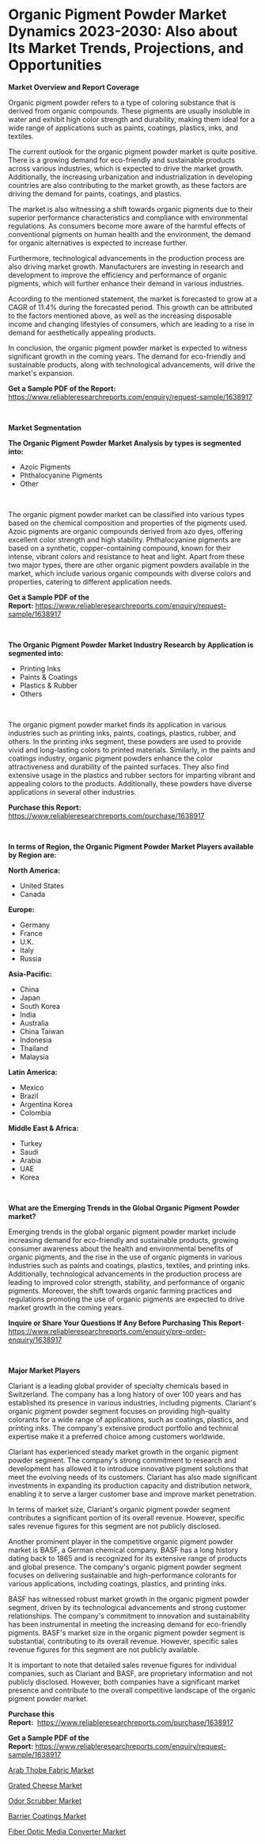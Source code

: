 <p><h1>Organic Pigment Powder Market Dynamics 2023-2030: Also about Its Market Trends, Projections, and Opportunities</h1></p><p><strong>Market Overview and Report Coverage</strong></p>
<p><p>Organic pigment powder refers to a type of coloring substance that is derived from organic compounds. These pigments are usually insoluble in water and exhibit high color strength and durability, making them ideal for a wide range of applications such as paints, coatings, plastics, inks, and textiles.</p><p>The current outlook for the organic pigment powder market is quite positive. There is a growing demand for eco-friendly and sustainable products across various industries, which is expected to drive the market growth. Additionally, the increasing urbanization and industrialization in developing countries are also contributing to the market growth, as these factors are driving the demand for paints, coatings, and plastics.</p><p>The market is also witnessing a shift towards organic pigments due to their superior performance characteristics and compliance with environmental regulations. As consumers become more aware of the harmful effects of conventional pigments on human health and the environment, the demand for organic alternatives is expected to increase further.</p><p>Furthermore, technological advancements in the production process are also driving market growth. Manufacturers are investing in research and development to improve the efficiency and performance of organic pigments, which will further enhance their demand in various industries.</p><p>According to the mentioned statement, the market is forecasted to grow at a CAGR of 11.4% during the forecasted period. This growth can be attributed to the factors mentioned above, as well as the increasing disposable income and changing lifestyles of consumers, which are leading to a rise in demand for aesthetically appealing products.</p><p>In conclusion, the organic pigment powder market is expected to witness significant growth in the coming years. The demand for eco-friendly and sustainable products, along with technological advancements, will drive the market's expansion.</p></p>
<p><strong>Get a Sample PDF of the Report:</strong> <a href="https://www.reliableresearchreports.com/enquiry/request-sample/1638917">https://www.reliableresearchreports.com/enquiry/request-sample/1638917</a></p>
<p>&nbsp;</p>
<p><strong>Market Segmentation</strong></p>
<p><strong>The Organic Pigment Powder Market Analysis by types is segmented into:</strong></p>
<p><ul><li>Azoic Pigments</li><li>Phthalocyanine Pigments</li><li>Other</li></ul></p>
<p>&nbsp;</p>
<p><p>The organic pigment powder market can be classified into various types based on the chemical composition and properties of the pigments used. Azoic pigments are organic compounds derived from azo dyes, offering excellent color strength and high stability. Phthalocyanine pigments are based on a synthetic, copper-containing compound, known for their intense, vibrant colors and resistance to heat and light. Apart from these two major types, there are other organic pigment powders available in the market, which include various organic compounds with diverse colors and properties, catering to different application needs.</p></p>
<p><strong>Get a Sample PDF of the Report:</strong>&nbsp;<a href="https://www.reliableresearchreports.com/enquiry/request-sample/1638917">https://www.reliableresearchreports.com/enquiry/request-sample/1638917</a></p>
<p>&nbsp;</p>
<p><strong>The Organic Pigment Powder Market Industry Research by Application is segmented into:</strong></p>
<p><ul><li>Printing Inks</li><li>Paints & Coatings</li><li>Plastics & Rubber</li><li>Others</li></ul></p>
<p>&nbsp;</p>
<p><p>The organic pigment powder market finds its application in various industries such as printing inks, paints, coatings, plastics, rubber, and others. In the printing inks segment, these powders are used to provide vivid and long-lasting colors to printed materials. Similarly, in the paints and coatings industry, organic pigment powders enhance the color attractiveness and durability of the painted surfaces. They also find extensive usage in the plastics and rubber sectors for imparting vibrant and appealing colors to the products. Additionally, these powders have diverse applications in several other industries.</p></p>
<p><strong>Purchase this Report:</strong>&nbsp; <a href="https://www.reliableresearchreports.com/purchase/1638917">https://www.reliableresearchreports.com/purchase/1638917</a></p>
<p>&nbsp;</p>
<p><strong>In terms of Region, the Organic Pigment Powder Market Players available by Region are:</strong></p>
<p>
    <p> <strong> North America: </strong>
        <ul>
            <li>United States</li>
            <li>Canada</li>
        </ul>
        </p> 
    <p> <strong> Europe: </strong>
        <ul>
            <li>Germany</li>
            <li>France</li>
            <li>U.K.</li>
            <li>Italy</li>
            <li>Russia</li>
        </ul>
        </p> 
    <p> <strong> Asia-Pacific: </strong>
        <ul>
            <li>China</li>
            <li>Japan</li>
            <li>South Korea</li>
            <li>India</li>
            <li>Australia</li>
            <li>China Taiwan</li>
            <li>Indonesia</li>
            <li>Thailand</li>
            <li>Malaysia</li>
        </ul>
        </p> 
    <p> <strong> Latin America: </strong>
        <ul>
            <li>Mexico</li>
            <li>Brazil</li>
            <li>Argentina Korea</li>
            <li>Colombia</li>
        </ul>
        </p> 
    <p> <strong> Middle East & Africa: </strong>
        <ul>
            <li>Turkey</li>
            <li>Saudi</li>
            <li>Arabia</li>
            <li>UAE</li>
            <li>Korea</li>
        </ul>
    </p>
    </p>
<p>&nbsp;</p>
<p><strong>What are the Emerging Trends in the Global Organic Pigment Powder market?</strong></p>
<p><p>Emerging trends in the global organic pigment powder market include increasing demand for eco-friendly and sustainable products, growing consumer awareness about the health and environmental benefits of organic pigments, and the rise in the use of organic pigments in various industries such as paints and coatings, plastics, textiles, and printing inks. Additionally, technological advancements in the production process are leading to improved color strength, stability, and performance of organic pigments. Moreover, the shift towards organic farming practices and regulations promoting the use of organic pigments are expected to drive market growth in the coming years.</p></p>
<p><strong>Inquire or Share Your Questions If Any Before Purchasing This Report</strong>- <a href="https://www.reliableresearchreports.com/enquiry/pre-order-enquiry/1638917">https://www.reliableresearchreports.com/enquiry/pre-order-enquiry/1638917</a></p>
<p>&nbsp;</p>
<p><strong>Major Market Players</strong></p>
<p><p>Clariant is a leading global provider of specialty chemicals based in Switzerland. The company has a long history of over 100 years and has established its presence in various industries, including pigments. Clariant's organic pigment powder segment focuses on providing high-quality colorants for a wide range of applications, such as coatings, plastics, and printing inks. The company's extensive product portfolio and technical expertise make it a preferred choice among customers worldwide.</p><p>Clariant has experienced steady market growth in the organic pigment powder segment. The company's strong commitment to research and development has allowed it to introduce innovative pigment solutions that meet the evolving needs of its customers. Clariant has also made significant investments in expanding its production capacity and distribution network, enabling it to serve a larger customer base and improve market penetration.</p><p>In terms of market size, Clariant's organic pigment powder segment contributes a significant portion of its overall revenue. However, specific sales revenue figures for this segment are not publicly disclosed.</p><p>Another prominent player in the competitive organic pigment powder market is BASF, a German chemical company. BASF has a long history dating back to 1865 and is recognized for its extensive range of products and global presence. The company's organic pigment powder segment focuses on delivering sustainable and high-performance colorants for various applications, including coatings, plastics, and printing inks.</p><p>BASF has witnessed robust market growth in the organic pigment powder segment, driven by its technological advancements and strong customer relationships. The company's commitment to innovation and sustainability has been instrumental in meeting the increasing demand for eco-friendly pigments. BASF's market size in the organic pigment powder segment is substantial, contributing to its overall revenue. However, specific sales revenue figures for this segment are not publicly available.</p><p>It is important to note that detailed sales revenue figures for individual companies, such as Clariant and BASF, are proprietary information and not publicly disclosed. However, both companies have a significant market presence and contribute to the overall competitive landscape of the organic pigment powder market.</p></p>
<p><strong>Purchase this Report:</strong>&nbsp;&nbsp;<a href="https://www.reliableresearchreports.com/purchase/1638917">https://www.reliableresearchreports.com/purchase/1638917</a></p>
<p></p>
<p><strong>Get a Sample PDF of the Report:</strong>&nbsp;<a href="https://www.reliableresearchreports.com/enquiry/request-sample/1638917">https://www.reliableresearchreports.com/enquiry/request-sample/1638917</a></p>
<p><p><a href="https://github.com/provorikovar/Market-Research-Report-List-1/blob/main/arab-thobe-fabric-market.md">Arab Thobe Fabric Market</a></p><p><a href="https://medium.com/@devidwarnerrp23/grated-cheese-market-size-reveals-the-best-marketing-channels-in-global-industry-e2466b417e3e">Grated Cheese Market</a></p><p><a href="https://medium.com/@lilakautzer2023/odor-scrubber-market-furnishes-information-on-market-share-market-trends-and-market-growth-e7e4096e729c">Odor Scrubber Market</a></p><p><a href="https://github.com/kipkeeva/Market-Research-Report-List-1/blob/main/barrier-coatings-market.md">Barrier Coatings Market</a></p><p><a href="https://medium.com/@orinsmitham1985/fiber-optic-media-converter-market-insight-market-trends-growth-forecasted-from-2023-to-2030-309695d7ea4d">Fiber Optic Media Converter Market</a></p></p>